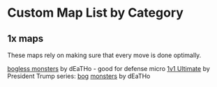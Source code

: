 # Custom Map List by Category

## 1x maps
These maps rely on making sure that every move is done optimally.

[bogless monsters](https://generals.io/maps/bogless%20monsters) by dEaTHo - good for defense micro
[1v1 Ultimate](https://generals.io/maps/1v1%20Ultimate) by President Trump
series: [bog](https://generals.io/maps/3v4%20bog%20monsters%2B) [monsters](https://generals.io/maps/3v4%20bog%20monsters) by dEaTHo

